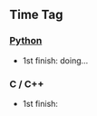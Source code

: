 
## Time Tag

### [Python](https://github.com/fire717/Algorithms/tree/master/LeetCode/python)      
* 1st finish: doing...

### C / C++
* 1st finish:
